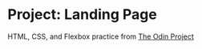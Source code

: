 # Project: Landing Page

HTML, CSS, and Flexbox practice from [The Odin Project](https://www.theodinproject.com/paths/foundations/courses/foundations/lessons/landing-page)
